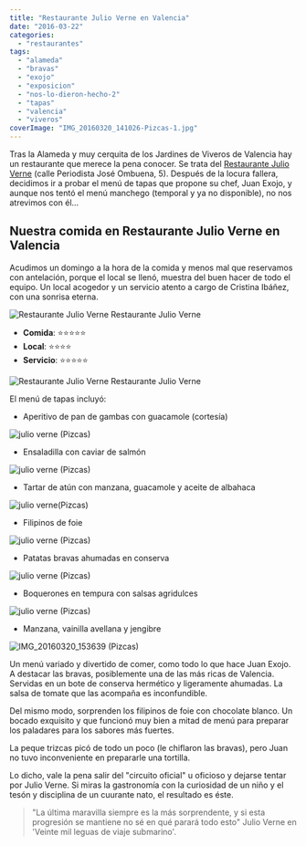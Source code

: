 ```yaml
---
title: "Restaurante Julio Verne en Valencia"
date: "2016-03-22"
categories:
  - "restaurantes"
tags:
  - "alameda"
  - "bravas"
  - "exojo"
  - "exposicion"
  - "nos-lo-dieron-hecho-2"
  - "tapas"
  - "valencia"
  - "viveros"
coverImage: "IMG_20160320_141026-Pizcas-1.jpg"
---
```


Tras la Alameda y muy cerquita de los Jardines de Viveros de Valencia hay un restaurante que merece la pena conocer. Se trata del [Restaurante Julio Verne](https://www.facebook.com/Julio-Verne-Restaurante-350550118379299/?fref=nf) (calle Periodista José Ombuena, 5). Después de la locura fallera, decidimos ir a probar el menú de tapas que propone su chef, Juan Exojo, y aunque nos tentó el menú manchego (temporal y ya no disponible), no nos atrevimos con él...

## Nuestra comida en Restaurante Julio Verne en Valencia

Acudimos un domingo a la hora de la comida y menos mal que reservamos con antelación, porque el local se llenó, muestra del buen hacer de todo el equipo. Un local acogedor y un servicio atento a cargo de Cristina Ibáñez, con una sonrisa eterna.

![Restaurante Julio Verne](images/IMG_20160320_140629-Pizcas.jpg) Restaurante Julio Verne

- **Comida**: ⭐⭐⭐⭐⭐
- **Local**: ⭐⭐⭐⭐
- **Servicio**: ⭐⭐⭐⭐⭐

![Restaurante Julio Verne](images/IMG_20160320_141026-Pizcas-768x1024.jpg) Restaurante Julio Verne

El menú de tapas incluyó:

- Aperitivo de pan de gambas con guacamole (cortesía)

![julio verne (Pizcas)](images/IMG-20160322-WA0003-Pizcas-768x1024.jpg)

- Ensaladilla con caviar de salmón

![julio verne (Pizcas)](images/IMG_20160320_142944-Pizcas-768x1024.jpg)

- Tartar de atún con manzana, guacamole y aceite de albahaca

![julio verne(Pizcas)](images/IMG_20160320_144223-Pizcas-768x1024.jpg)

- Filipinos de foie

![julio verne (Pizcas)](images/IMG_20160320_145433-Pizcas-768x1024.jpg)

- Patatas bravas ahumadas en conserva

![julio verne (Pizcas)](images/IMG_20160320_150502-Pizcas-768x1024.jpg)

- Boquerones en tempura con salsas agridulces

![julio verne (Pizcas)](images/IMG_20160320_152508-Pizcas.jpg)

- Manzana, vainilla avellana y jengibre

![IMG_20160320_153639 (Pizcas)](images/IMG_20160320_153639-Pizcas.jpg)

Un menú variado y divertido de comer, como todo lo que hace Juan Exojo. A destacar las bravas, posiblemente una de las más ricas de Valencia. Servidas en un bote de conserva hermético y ligeramente ahumadas. La salsa de tomate que las acompaña es inconfundible.

Del mismo modo, sorprenden los filipinos de foie con chocolate blanco. Un bocado exquisito y que funcionó muy bien a mitad de menú para preparar los paladares para los sabores más fuertes.

La peque trizcas picó de todo un poco (le chiflaron las bravas), pero Juan no tuvo inconveniente en prepararle una tortilla.

Lo dicho, vale la pena salir del "circuito oficial" u oficioso y dejarse tentar por Julio Verne. Si miras la gastronomía con la curiosidad de un niño y el tesón y disciplina de un cuurante nato, el resultado es éste.

> "La última maravilla siempre es la más sorprendente, y si esta progresión se mantiene no sé en qué parará todo esto" Julio Verne en 'Veinte mil leguas de viaje submarino'.
